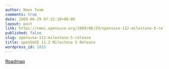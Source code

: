```yaml
---
author: News Team
comments: true
date: 2009-06-29 07:22:10+00:00
layout: post
link: https://news.opensuse.org/2009/06/29/opensuse-112-milestone-5-release/
published: false
slug: opensuse-112-milestone-5-release
title: openSUSE 11.2 Milestone 5 Release
wordpress_id: 1833
---
```


[Roadmap](http://en.opensuse.org/Roadmap)
